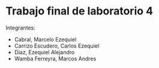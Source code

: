 # Trabajo final de laboratorio 4

Integrantes:
- Cabral, Marcelo Ezequiel
- Carrizo Escudero, Carlos Ezequiel
- Diaz, Ezequiel Alejandro
- Wamba Ferreyra, Marcos Andres
